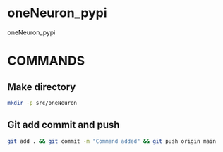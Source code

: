 # oneNeuron_pypi
oneNeuron_pypi

# COMMANDS


## Make directory
```bash
mkdir -p src/oneNeuron
```

## Git add commit and push
```bash
git add . && git commit -m "Command added" && git push origin main
```
